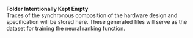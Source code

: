 **Folder Intentionally Kept Empty**  
Traces of the synchronous composition of the hardware design and specification will be stored here. These generated files will serve as the dataset for training the neural ranking function.